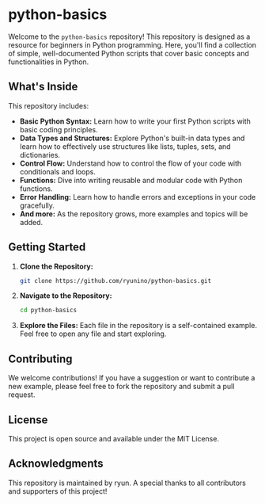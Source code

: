 # python-basics

Welcome to the `python-basics` repository!
This repository is designed as a resource for beginners in Python programming.
Here, you'll find a collection of simple, well-documented Python scripts that cover basic concepts and functionalities in Python.

## What's Inside

This repository includes:

- **Basic Python Syntax:** Learn how to write your first Python scripts with basic coding principles.
- **Data Types and Structures:** Explore Python's built-in data types and learn how to effectively use structures like lists, tuples, sets, and dictionaries.
- **Control Flow:** Understand how to control the flow of your code with conditionals and loops.
- **Functions:** Dive into writing reusable and modular code with Python functions.
- **Error Handling:** Learn how to handle errors and exceptions in your code gracefully.
- **And more:** As the repository grows, more examples and topics will be added.

## Getting Started

1. **Clone the Repository:**
   ```bash
   git clone https://github.com/ryunino/python-basics.git

2. **Navigate to the Repository:**
   ```bash
   cd python-basics

3. **Explore the Files:**
Each file in the repository is a self-contained example.
Feel free to open any file and start exploring.

## Contributing
We welcome contributions!
If you have a suggestion or want to contribute a new example,
please feel free to fork the repository and submit a pull request.

## License
This project is open source and available under the MIT License.

## Acknowledgments
This repository is maintained by ryun.
A special thanks to all contributors and supporters of this project!
